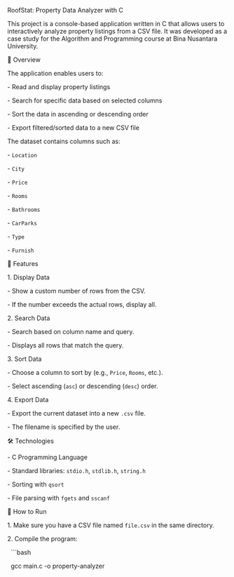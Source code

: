 RoofStat: Property Data Analyzer with C



This project is a console-based application written in C that allows users to interactively analyze property listings from a CSV file. It was developed as a case study for the Algorithm and Programming course at Bina Nusantara University.



📌 Overview



The application enables users to:

\- Read and display property listings

\- Search for specific data based on selected columns

\- Sort the data in ascending or descending order

\- Export filtered/sorted data to a new CSV file



The dataset contains columns such as:

\- `Location`

\- `City`

\- `Price`

\- `Rooms`

\- `Bathrooms`

\- `CarParks`

\- `Type`

\- `Furnish`



🚀 Features



1\. Display Data

\- Show a custom number of rows from the CSV.

\- If the number exceeds the actual rows, display all.



2\. Search Data

\- Search based on column name and query.

\- Displays all rows that match the query.



3\. Sort Data

\- Choose a column to sort by (e.g., `Price`, `Rooms`, etc.).

\- Select ascending (`asc`) or descending (`desc`) order.



4\. Export Data

\- Export the current dataset into a new `.csv` file.

\- The filename is specified by the user.



🛠️ Technologies



\- C Programming Language

\- Standard libraries: `stdio.h`, `stdlib.h`, `string.h`

\- Sorting with `qsort`

\- File parsing with `fgets` and `sscanf`



📂 How to Run



1\. Make sure you have a CSV file named `file.csv` in the same directory.

2\. Compile the program:

&nbsp;  ```bash

&nbsp;  gcc main.c -o property-analyzer



